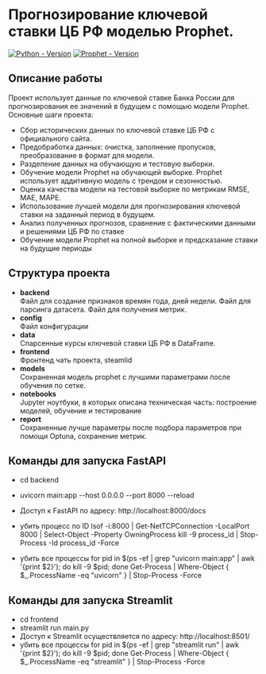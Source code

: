 # Прогнозирование ключевой ставки ЦБ РФ моделью Prophet.
[![Python - Version](https://img.shields.io/badge/Python-3.11-blue?style=for-the-badge&logo=python&logoColor=white)](https://www.python.org/)
[![Prophet - Version](https://img.shields.io/badge/Prophet-1.1.5-red?style=for-the-badge&logo=prophet)](https://facebook.github.io/prophet/)

## Описание работы
Проект использует данные по ключевой ставке Банка России для прогнозирования ее значений в будущем с помощью модели Prophet. Основные шаги проекта:
- Сбор исторических данных по ключевой ставке ЦБ РФ с официального сайта.
- Предобработка данных: очистка, заполнение пропусков, преобразование в формат для модели.
- Разделение данных на обучающую и тестовую выборки.
- Обучение модели Prophet на обучающей выборке. Prophet использует аддитивную модель с трендом и сезонностью.
- Оценка качества модели на тестовой выборке по метрикам RMSE, MAE, MAPE.
- Использование лучшей модели для прогнозирования ключевой ставки на заданный период в будущем.
- Анализ полученных прогнозов, сравнение с фактическими данными и решениями ЦБ РФ по ставке
- Обучение модели Prophet на полной выборке и предсказание ставки на будущие периоды<br>

## Структура проекта
- **backend** <br> 
Файл для создание признаков времян года, дней недели.
Файл для парсинга датасета.
Файл для получения метрик.
- **config** <br>
Файл конфигурации
- **data** <br>
Спарсенные курсы ключевой ставки ЦБ РФ в DataFrame.
- **frontend** <br>
Фронтенд чать проекта, steamlid
- **models** <br>
Сохраненная модель prophet с лучшими параметрами после обучения по сетке.
- **notebooks** <br> 
Jupyter ноутбуки, в которых описана техническая часть: построение моделей, обучение и тестирование
- **report** <br>
Сохраненные лучше параметры после подбора параметров при помощи Optuna, сохранение метрик.

## Команды для запуска FastAPI
-   cd backend
-   uvicorn main:app --host 0.0.0.0 --port 8000 --reload
-   Доступ к FastAPI по адресу: http://localhost:8000/docs

- убить процесс по ID
lsof -i:8000 | Get-NetTCPConnection -LocalPort 8000 | Select-Object -Property OwningProcess
kill -9 process_id | Stop-Process -Id process_id -Force

- убить все процессы
for pid in $(ps -ef | grep "uvicorn main:app" | awk '{print $2}'); do kill -9 $pid; done
Get-Process | Where-Object { $_.ProcessName -eq "uvicorn" } | Stop-Process -Force

## Команды для запуска Streamlit
-   cd frontend
-   streamlit run main.py
-   Доступ к Streamlit осуществляется по адресу: http://localhost:8501/
-   убить все процессы
for pid in $(ps -ef | grep "streamlit run" | awk '{print $2}'); do kill -9 $pid; done
Get-Process | Where-Object { $_.ProcessName -eq "streamlit" } | Stop-Process -Force